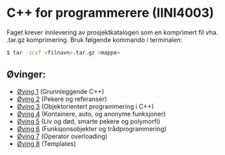 # C++ for programmerere (IINI4003)
Faget krever innlevering av prosjektkatalogen som en komprimert fil vha. .tar.gz
komprimering. Bruk følgende kommando i terminalen:
```bash
$ tar -zcvf <filnavn>.tar.gz <mappe>
```

## Øvinger:
* [Øving 1](ov1) (Grunnleggende C++)
* [Øving 2](ov2) (Pekere og referanser)
* [Øving 3](ov3) (Objektorientert programmering i C++)
* [Øving 4](ov4) (Kontainere, auto, og anonyme funksjoner)
* [Øving 5](ov5) (Liv og død, smarte pekere og polymorfi)
* [Øving 6](ov6) (Funksjonsobjekter og trådprogrammering)
* [Øving 7](ov7) (Operator overloading)
* [Øving 8](ov8) (Templates)
